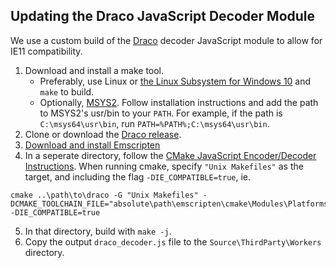 ## Updating the Draco JavaScript Decoder Module

We use a custom build of the [Draco](https://github.com/google/draco) decoder JavaScript module to allow for IE11 compatibility.


1. Download and install a make tool.
    * Preferably, use Linux or [the Linux Subsystem for Windows 10](https://docs.microsoft.com/en-us/windows/wsl/install-win10) and `make` to build.
    * Optionally, [MSYS2](http://www.msys2.org/). Follow installation instructions and add the path to MSYS2's usr/bin to your `PATH`. For example, if the path is `C:\msys64\usr\bin`, run `PATH=%PATH%;C:\msys64\usr\bin`.
2. Clone or download the [Draco release](https://github.com/google/draco/releases).
3. [Download and install Emscripten](https://kripken.github.io/emscripten-site/docs/getting_started/downloads.html)
4. In a seperate directory, follow the [CMake JavaScript Encoder/Decoder Instructions](https://github.com/google/draco#javascript-encoderdecoder). When running cmake,  specify `"Unix Makefiles"` as the target, and including the flag `-DIE_COMPATIBLE=true`, ie.
```terminal
cmake ..\path\to\draco -G "Unix Makefiles" -DCMAKE_TOOLCHAIN_FILE="absolute\path\emscripten\cmake\Modules\Platforms\Emscripten.cmake" -DIE_COMPATIBLE=true
```
5. In that directory, build with `make -j`.
6. Copy the output `draco_decoder.js` file to the `Source\ThirdParty\Workers` directory.
